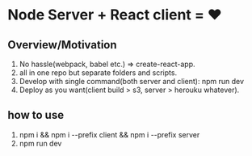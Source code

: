 # Node Server + React client = ❤
## Overview/Motivation
1. No hassle(webpack, babel etc.) => create-react-app.
1. all in one repo but separate folders and scripts.
1. Develop with single command(both server and client): npm run dev
1. Deploy as you want(client build > s3, server > herouku whatever).

## how to use
1. npm i && npm i --prefix client && npm i --prefix server
1. npm run dev
